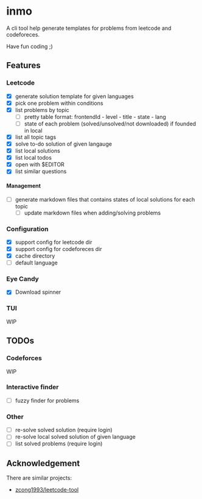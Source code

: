 # inmo

A cli tool help generate templates for problems from leetcode and codeforeces.

Have fun coding ;)

## Features

### Leetcode

- [x] generate solution template for given languages
- [x] pick one problem within conditions
- [x] list problems by topic
  - [ ] pretty table format: frontendId - level - title - state - lang
  - [ ] state of each problem (solved/unsolved/not downloaded) if founded in local
- [x] list all topic tags
- [x] solve to-do solution of given langauge
- [x] list local solutions
- [x] list local todos
- [x] open with $EDITOR
- [x] list similar questions

#### Management

- [ ] generate markdown files that contains states of local solutions for each topic
  - [ ] update markdown files when adding/solving problems

### Configuration

- [x] support config for leetcode dir
- [x] support config for codeforeces dir
- [x] cache directory
- [ ] default language

### Eye Candy

- [x] Download spinner

### TUI

WIP

## TODOs

### Codeforces

WIP

### Interactive finder

- [ ] fuzzy finder for problems

### Other

- [ ] re-solve solved solution (require login)
- [ ] re-solve local solved solution of given language
- [ ] list solved problems (require login)

## Acknowledgement

There are similar projects:

- [zcong1993/leetcode-tool](https://github.com/zcong1993/leetcode-tool)

